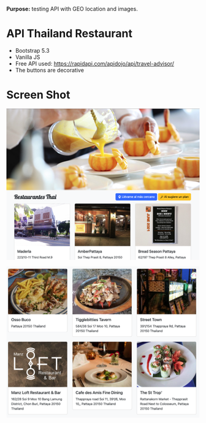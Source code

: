 **Purpose:** testing API with GEO location and images.

# API Thailand Restaurant
* Bootstrap 5.3
* Vanilla JS
* Free API used: https://rapidapi.com/apidojo/api/travel-advisor/
* The buttons are decorative

# Screen Shot

![alt text](https://github.com/firedevelop/iurban_es/blob/main/img/screenShot-01.png?raw=true)

![alt text](https://github.com/firedevelop/iurban_es/blob/main/img/screenShot-02.png?raw=true)
